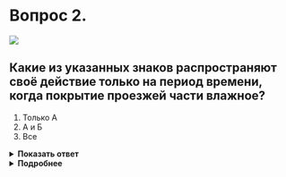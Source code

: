 # Вопрос 2.

![](https://s.drom.ru/i24227/pdd/tickets/2016/1542608421.jpg)

## Какие из указанных знаков распространяют своё действие только на период времени, когда покрытие проезжей части влажное?

1. Только А
2. А и Б
3. Все

<details>
<summary><b>Показать ответ</b></summary>
Правильный ответ: 1
</details>
<details>
<summary><b>Подробнее</b></summary>
Только комбинация знаков «А» - 3.24 «Ограничение максимальной скорости» с табличкой 8.16 «Влажное покрытие», указывающей, что действие знака распространяется на период, когда покрытие проезжей части влажное - является правильным ответом.
Знак «Б» - 1.18 «Выброс гравия» - предупреждает об участке дороги, на котором возможен выброс гравия, щебня и тому подобного из-под колёс транспортных средств.
Знак «В» - 1.15 «Скользкая дорога» - предупреждает об участке дороги с повышенной скользкостью проезжей части. Причиной этого может быть выпадение снега, обледенение, разлив битума при производстве дорожных работ и т. п.
(«Дорожные знаки»)
</details>